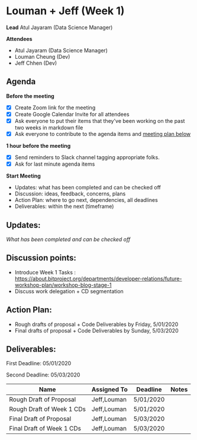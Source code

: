 # Louman + Jeff (Week 1)

**Lead**
Atul Jayaram (Data Science Manager)

**Attendees**

* Atul Jayaram (Data Science Manager)
* Louman Cheung (Dev)
* Jeff Chhen (Dev)

## Agenda

**Before the meeting**

- [x] Create Zoom link for the meeting
- [x] Create Google Calendar Invite for all attendees
- [x] Ask everyone to put their items that they've been working on the past two weeks in markdown file
- [x] Ask everyone to contribute to the agenda items and [meeting plan below](https://github.com/shreyagupta98/people/blob/master/meeting_template.md#updates)

**1 hour before the meeting**

- [x] Send reminders to Slack channel tagging appropriate folks. 
- [x] Ask for last minute agenda items

**Start Meeting**

* Updates: what has been completed and can be checked off
* Discussion: ideas, feedback, concerns, plans
* Action Plan: where to go next, dependencies, all deadlines
* Deliverables: within the next (timeframe)

## Updates:

*What has been completed and can be checked off*

## Discussion points:

* Introduce Week 1 Tasks : https://about.bitproject.org/departments/developer-relations/future-workshop-plan/workshop-blog-stage-1
* Discuss work delegation + CD segmentation

## Action Plan:

* Rough drafts of proposal + Code Deliverables by Friday, 5/01/2020 
* Final drafts of proposal + Code Deliverables by Sunday, 5/03/2020 


## Deliverables:

First Deadline: 05/01/2020

Second Deadline: 05/03/2020



| Name                                | Assigned To  | Deadline  | Notes |
| ----------------------------------- | ------------ | --------- | ----- |
| Rough Draft of Proposal                   | Jeff,Louman | 5/01/2020   |       |
| Rough Draft of Week 1 CDs                     | Jeff,Louman             | 5/01/2020   |       |
| Final Draft of Proposal         | Jeff,Louman            | 5/03/2020 |       |
| Final Draft of Week 1 CDs | Jeff,Louman            | 5/03/2020 |       |
